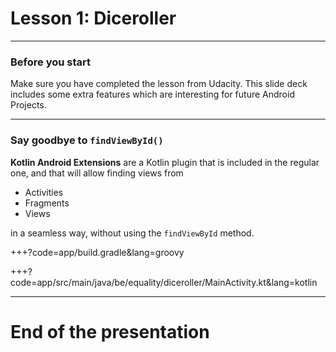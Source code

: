 # Lesson 1: Diceroller

---
### Before you start

Make sure you have completed the lesson from Udacity. This slide deck includes some extra features
which are interesting for future Android Projects. 

---
### Say goodbye to `findViewById()`

**Kotlin Android Extensions** are a Kotlin plugin that is included in the regular one,
and that will allow finding views from
 
 - Activities
 - Fragments
 - Views 
 
 in a seamless way, without using the `findViewById` method.

+++?code=app/build.gradle&lang=groovy

+++?code=app/src/main/java/be/equality/diceroller/MainActivity.kt&lang=kotlin

---


# End of the presentation